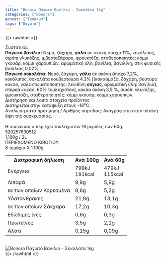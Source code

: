 ```yaml
---
title: "Bonora Παγωτό Βανίλια - Σοκολάτα 1kg"
categories: ["Bonora"]
gencat: ["Τρόφιμα"]
tags: ["Παγωτά"]
---
```

{{< rawhtml >}}

<div class="sload93"><div class="product"><div id="sistatika">Συστατικά:</div><div class="alltext"><b>Παγωτό βανίλια:</b> Νερό, ζάχαρη, <b>γάλα</b> σε σκόνη άπαχο 11%, κοκόλιπος, σιρόπι γλυκόζης, ιμβερτοζάχαρο, φρουκτόζη, σταθεροποιητές: κόμμι γκουάρ, κόμμι χαρουπιών, αρωματική ύλη: βανίλια, βανιλίνη, στικ φυσικής βανίλιας 0,02%,.<br><b>Παγωτό σοκολάτα:</b> Νερό, ζάχαρη, <b>γάλα</b> σε σκόνη άπαχο 7,2%, κοκόλιπος, σοκολάτα κουβερτούρα 4,3% [(κακαόμαζα, ζάχαρη, βούτυρο κακάο, γαλακτωματοποιητής: λεκιθίνη <b>σόγιας</b>, αρωματική ύλη: βανίλια), στερεά κακάο: 60% τουλάχιστον], κακάο σκόνη 3,5 %, σιρόπι γλυκόζης, φρουκτόζη, σταθεροποιητές: κόμμι γκουάρ, κόμμι χαρουπιών.</div><div id="loipa">Διατήρηση και λοιπά στοιχεία προϊόντος</div><div class="alltext">Διατηρείται στην κατάψυξη στους -18⁰C.<br>Aνάλωση κατά προτίμηση / Aριθμός παρτίδας: Αναγράφεται στην πλαϊνή όψη της συσκευασίας.<br><br>H συσκευασία περιέχει τουλάχιστον 18 μερίδες των 60g.</div><div id="barcode"><div id="barimage1"></div><span id="bartext">520257630512</span></div><div id="varos"><div id="varosimage1"></div><span id="varostext">1.100g / 2L</span></div><div id="kivotio">ΠΕΡΙΕΧΟΜΕΝΟ ΚΙΒΩΤΙΟΥ:<br>8 τεμάχια Χ 1.100g</div><div class="tabout"><table id="diatable"><tbody><tr><th>Διατροφική δήλωση</th><th>Ανά 100g</th><th>Ανά 60g</th></tr><tr><td class="texr2">Ενέργεια</td><td class="texr">799kJ<br>191kcal</td><td class="texr">479kJ<br>115kcal</td></tr><tr><td class="texr2">Λιπαρά</td><td class="texr">9,9g</td><td class="texr">5,9g</td></tr><tr><td class="gray">εκ των οποίων Κορεσµένα</td><td class="gray2">8,6g</td><td class="gray2">5,2g</td></tr><tr><td class="texr2">Yδατάνθρακες</td><td class="texr">21,9g</td><td class="texr">13,1g</td></tr><tr><td class="gray">εκ των οποίων Σάκχαρα</td><td class="gray2">17,2g</td><td class="gray2">10,3g</td></tr><tr><td class="texr2">Eδώδιμες ίνες</td><td class="texr">0,6g</td><td class="texr">0,3g</td></tr><tr><td class="texr2">Πρωτεΐνες</td><td class="texr">3,5g</td><td class="texr">2,1g</td></tr><tr><td class="texr2">Αλάτι</td><td class="texr">0,15g</td><td class="texr">0,09g</td></tr></tbody></table></div><br><div class="pimg"><img alt="Bonora Παγωτό Βανίλια - Σοκολάτα 1kg" title="Bonora Παγωτό Βανίλια - Σοκολάτα 1kg" src="/media/images/bonora-pagwto-banilia-sokolata-1kg.jpg"></div></div></div>
{{< /rawhtml >}}


